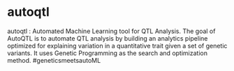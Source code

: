 # autoqtl
autoqtl : Automated Machine Learning tool for QTL Analysis.
The goal of AutoQTL is to automate QTL analysis by building an analytics pipeline optimized for explaining variation in a quantitative trait given a set of genetic variants. It uses Genetic Programming as the search and optimization method. 
#geneticsmeetsautoML
